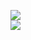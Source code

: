 [![](https://img.shields.io/badge/Made%20With-Github%20Spray-lightgrey.svg?style=for-the-badge&logo=github)](https://github.com/Annihil/github-spray#6967)  
[![](https://i.imgur.com/2DrTn0Z.gif)](https://github.com/Annihil/github-spray)